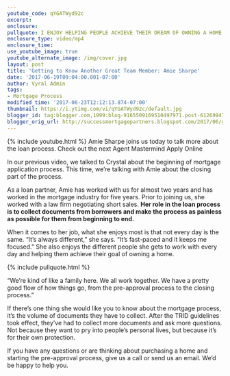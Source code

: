```yaml
---
youtube_code: qYGATWyd92c
excerpt:
enclosure:
pullquote: I ENJOY HELPING PEOPLE ACHIEVE THEIR DREAM OF OWNING A HOME.
enclosure_type: video/mp4
enclosure_time:
use_youtube_image: true
youtube_alternate_image: /img/cover.jpg
layout: post
title: 'Getting to Know Another Great Team Member: Amie Sharpe'
date: '2017-06-19T09:04:00.001-07:00'
author: Vyral Admin
tags:
- Mortgage Process
modified_time: '2017-06-23T12:12:13.874-07:00'
thumbnail: https://i.ytimg.com/vi/qYGATWyd92c/default.jpg
blogger_id: tag:blogger.com,1999:blog-9165509169510497971.post-612699472465194824
blogger_orig_url: http://successmortgagepartners.blogspot.com/2017/06/getting-to-know-another-great-team.html
---
```

{% include youtube.html %}
Amie Sharpe joins us today to talk more about the loan process.
Check out the next Agent Mastermind
Apply Online

In our previous video, we talked to Crystal about the beginning of mortgage application process. This time, we’re talking with Amie about the closing part of the process.

As a loan partner, Amie has worked with us for almost two years and has worked in the mortgage industry for five years. Prior to joining us, she worked with a law firm negotiating short sales. **Her role in the loan process is to collect documents from borrowers and make the process as painless as possible for them from beginning to end.**

When it comes to her job, what she enjoys most is that not every day is the same. “It’s always different,” she says. “It’s fast-paced and it keeps me focused.” She also enjoys the different people she gets to work with every day and helping them achieve their goal of owning a home.

{% include pullquote.html %}

“We’re kind of like a family here. We all work together. We have a pretty good flow of how things go, from the pre-approval process to the closing process.”

If there’s one thing she would like you to know about the mortgage process, it’s the volume of documents they have to collect. After the TRID guidelines took effect, they’ve had to collect more documents and ask more questions. Not because they want to pry into people’s personal lives, but because it’s for their own protection.

If you have any questions or are thinking about purchasing a home and starting the pre-approval process, give us a call or send us an email. We’d be happy to help you.
